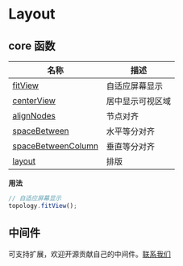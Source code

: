# Layout

## core 函数

| 名称                                            | 描述             |
| ----------------------------------------------- | ---------------- |
| [fitView](./core#fitView)                       | 自适应屏幕显示   |
| [centerView](./core#centerView)                 | 居中显示可视区域 |
| [alignNodes](./core#alignNodes)                 | 节点对齐         |
| [spaceBetween](./core#spaceBetween)             | 水平等分对齐     |
| [spaceBetweenColumn](./core#spaceBetweenColumn) | 垂直等分对齐     |
| [layout](./core#layout)                         | 排版             |

**用法**

```js
// 自适应屏幕显示
topology.fitView();
```

## 中间件

可支持扩展，欢迎开源贡献自己的中间件。[联系我们](../about/us)
